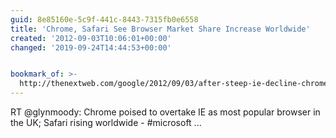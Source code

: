 ```yaml
---
guid: 8e85160e-5c9f-441c-8443-7315fb0e6558
title: 'Chrome, Safari See Browser Market Share Increase Worldwide'
created: '2012-09-03T10:06:01+00:00'
changed: '2019-09-24T14:44:53+00:00'


bookmark_of: >-
  http://thenextweb.com/google/2012/09/03/after-steep-ie-decline-chrome-poised-become-popular-browser-uk-safari-rising-worldwide/
---
```



RT @glynmoody: Chrome poised to overtake IE as most popular browser in the UK; Safari rising worldwide -  #microsoft ...
